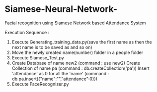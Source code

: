 # Siamese-Neural-Network-
Facial recognition using Siamese Network based Attendance System

Execution Sequence :
1. Execute Generating_training_data.py(save the first name as <name0> then the next name is to be saved as <name1> and so on)
2. Move the newly created name(number) folder in a people folder
3. Execute Siamese_Test.py
4. Create Database of name new2 (command : use new2)
   Create Collection of name pa (command : db.createCollection('pa'))
   Insert 'attendance' as 0 for all the 'name' (command : db.pa.insert({"name":"<name>","attendance":0}))
5. Execute FaceRecognizer.py
 
